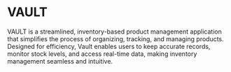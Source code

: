 # VAULT
VAULT is a streamlined, inventory-based product management application that simplifies the process of organizing, tracking, and managing products. Designed for efficiency, Vault enables users to keep accurate records, monitor stock levels, and access real-time data, making inventory management seamless and intuitive.
